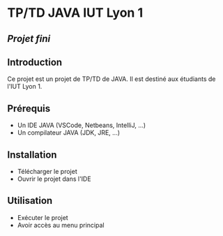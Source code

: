 # TP/TD JAVA IUT Lyon 1

## ***Projet fini***

## Introduction

Ce projet est un projet de TP/TD de JAVA. Il est destiné aux étudiants de l'IUT Lyon 1.

## Prérequis

* Un IDE JAVA (VSCode, Netbeans, IntelliJ, ...)
* Un compilateur JAVA (JDK, JRE, ...)

## Installation

* Télécharger le projet
* Ouvrir le projet dans l'IDE
  
## Utilisation

* Exécuter le projet
* Avoir accès au menu principal

